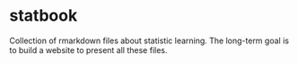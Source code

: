 # statbook
Collection of rmarkdown files about statistic learning.
The long-term goal is to build a website to present all these files.
